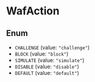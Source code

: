 # WafAction

## Enum

* `CHALLENGE` (value: `"challenge"`)
* `BLOCK` (value: `"block"`)
* `SIMULATE` (value: `"simulate"`)
* `DISABLE` (value: `"disable"`)
* `DEFAULT` (value: `"default"`)
